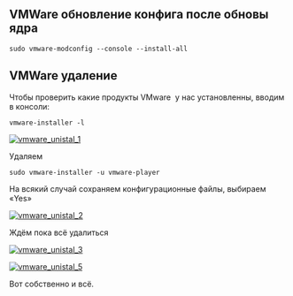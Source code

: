 ## VMWare обновление конфига после обновы ядра

`sudo vmware-modconfig --console --install-all`

## VMWare удаление

Чтобы проверить какие продукты VMware  у нас установленны, вводим в консоли:

`vmware-installer -l`

[![](https://xaxatyxa.ru/wp-content/uploads/2012/03/vmware_unistal_1.png "vmware_unistal_1")](https://xaxatyxa.ru/wp-content/uploads/2012/03/vmware_unistal_1.png)

Удаляем

`sudo vmware-installer -u vmware-player`

На всякий случай сохраняем конфигурационные файлы, выбираем «Yes»

[![](https://xaxatyxa.ru/wp-content/uploads/2012/03/vmware_unistal_2.png "vmware_unistal_2")](https://xaxatyxa.ru/wp-content/uploads/2012/03/vmware_unistal_2.png)

Ждём пока всё удалиться

[![](https://xaxatyxa.ru/wp-content/uploads/2012/03/vmware_unistal_3.png "vmware_unistal_3")](https://xaxatyxa.ru/wp-content/uploads/2012/03/vmware_unistal_3.png)

[![](https://xaxatyxa.ru/wp-content/uploads/2012/03/vmware_unistal_5.png "vmware_unistal_5")](https://xaxatyxa.ru/wp-content/uploads/2012/03/vmware_unistal_5.png)

Вот собственно и всё.